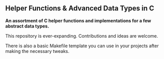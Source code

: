 ## Helper Functions & Advanced Data Types in C
**An assortment of C helper functions and implementations for a few abstract data types.**

This repository is ever-expanding. Contributions and ideas are welcome.

There is also a basic Makefile template you can use in your projects after making the necessary tweaks.
